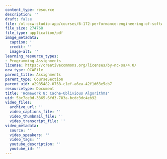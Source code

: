 ```yaml
---
content_type: resource
description: ''
draft: false
file: /ol-ocw-studio-app/courses/6-172-performance-engineering-of-software-systems-fall-2018/5bc7ce0d33656fd3783abcdc3dc4eb92_MIT6_172F18hw8.pdf
file_size: 274768
file_type: application/pdf
image_metadata:
  caption: ''
  credit: ''
  image-alt: ''
learning_resource_types:
- Programming Assignments
license: https://creativecommons.org/licenses/by-nc-sa/4.0/
ocw_type: OCWFile
parent_title: Assignments
parent_type: CourseSection
parent_uid: a2985482-0758-c1ef-a6ea-42f1d63e5cb7
resourcetype: Document
title: 'Homework 8: Cache-Oblivious Algorithms'
uid: 5bc7ce0d-3365-6fd3-783a-bcdc3dc4eb92
video_files:
  archive_url: ''
  video_captions_file: ''
  video_thumbnail_file: ''
  video_transcript_file: ''
video_metadata:
  source: ''
  video_speakers: ''
  video_tags: ''
  youtube_description: ''
  youtube_id: ''
---
```

